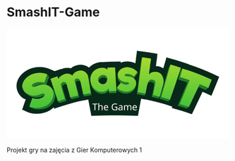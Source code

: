 # SmashIT-Game

![alt text](https://raw.githubusercontent.com/mo44415/SmashIT-Game/main/smash_it_logo.svg)

Projekt gry na zajęcia z Gier Komputerowych 1

